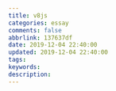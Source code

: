 ```yaml
---
title: v8js
categories: essay
comments: false
abbrlink: 137637df
date: 2019-12-04 22:40:00
updated: 2019-12-04 22:40:00
tags:
keywords:
description:
---
```

